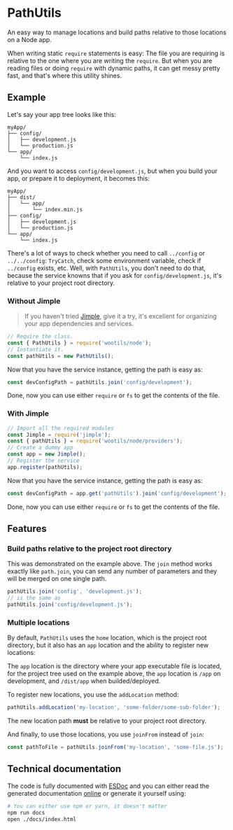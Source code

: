 # PathUtils

An easy way to manage locations and build paths relative to those locations on a Node app.

When writing static `require` statements is easy: The file you are requiring is relative to the one where you are writing the `require`. But when you are reading files or doing `require` with dynamic paths, it can get messy pretty fast, and that's where this utility shines.

## Example

Let's say your app tree looks like this:

```
myApp/
├── config/
│   ├── development.js
│   └── production.js
└── app/
    └── index.js
```

And you want to access `config/development.js`, but when you build your app, or prepare it to deployment, it becomes this:

```
myApp/
├── dist/
│   └── app/
│       └── index.min.js
├── config/
│   ├── development.js
│   └── production.js
└── app/
    └── index.js
```

There's a lot of ways to check whether you need to call `../config` or `../../config`: `TryCatch`, check some environment variable, check if `../config` exists, etc. Well, with `PathUtils`, you don't need to do that, because the service knowns that if you ask for `config/development.js`, it's relative to your project root directory.

### Without Jimple

> If you haven't tried [Jimple](https://github.com/fjorgemota/jimple), give it a try, it's excellent for organizing your app dependencies and services.

```js
// Require the class.
const { PathUtils } = require('wootils/node');
// Instantiate it.
const pathUtils = new PathUtils();
```

Now that you have the service instance, getting the path is easy as:

```js
const devConfigPath = pathUtils.join('config/development');
```

Done, now you can use either `require` or `fs` to get the contents of the file.

### With Jimple

```js
// Import all the required modules
const Jimple = require('jimple');
const { pathUtils } = require('wootils/node/providers');
// Create a dummy app
const app = new Jimple();
// Register the service
app.register(pathUtils);
```

Now that you have the service instance, getting the path is easy as:

```js
const devConfigPath = app.get('pathUtils').join('config/development');
```

Done, now you can use either `require` or `fs` to get the contents of the file.

## Features

### Build paths relative to the project root directory

This was demonstrated on the example above. The `join` method works exactly like `path.join`, you can send any number of parameters and they will be merged on one single path.

```js
pathUtils.join('config', 'development.js');
// is the same as
pathUtils.join('config/development.js');
```

### Multiple locations

By default, `PathUtils` uses the `home` location, which is the project root directory, but it also has an `app` location and the ability to register new locations:

The `app` location is the directory where your app executable file is located, for the project tree used on the example above, the `app` location is `/app` on development, and `/dist/app` when builded/deployed.

To register new locations, you use the `addLocation` method:

```js
pathUtils.addLocation('my-location', 'some-folder/some-sub-folder');
```

The new location path **must** be relative to your project root directory.

And finally, to use those locations, you use `joinFrom` instead of `join`:

```js
const pathToFile = pathUtils.joinFrom('my-location', 'some-file.js');
```

## Technical documentation

The code is fully documented with [ESDoc](https://esdoc.org) and you can either read the generated documentation [online](https://homer0.github.io/wootils/class/wootils/node/pathUtils.js~PathUtils.html) or generate it yourself using:

```bash
# You can either use npm or yarn, it doesn't matter
npm run docs
open ./docs/index.html
```